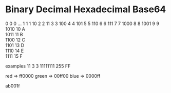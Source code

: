 Binary  Decimal Hexadecimal Base64
==================================
0       0       0           ...
1       1       1
10      2       2
11      3       3
100     4       4
101     5       5
110     6       6
111     7       7
1000    8       8
1001    9       9   
1010    10      A   
1011    11      B  
1100    12      C   
1101    13      D   
1110    14      E  
1111    15      F

examples
11          3       3
11111111    255     FF

red => ff0000
green => 00ff00
blue => 0000ff

ab001f